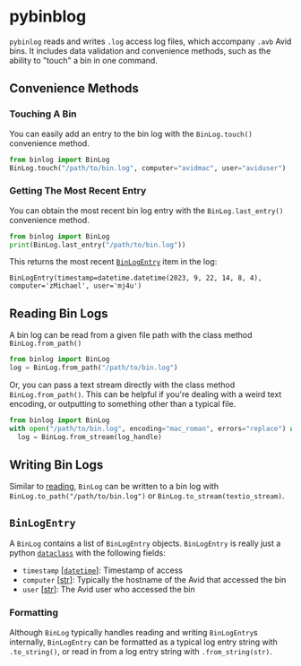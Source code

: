 # pybinblog

`pybinlog` reads and writes `.log` access log files, which accompany `.avb` Avid bins.  It includes data validation and convenience methods, such as the ability to "touch" a bin in one command.

## Convenience Methods

### Touching A Bin

You can easily add an entry to the bin log with the `BinLog.touch()` convenience method.

```python
from binlog import BinLog
BinLog.touch("/path/to/bin.log", computer="avidmac", user="aviduser")
```

### Getting The Most Recent Entry

You can obtain the most recent bin log entry with the `BinLog.last_entry()` convenience method.

```python
from binlog import BinLog
print(BinLog.last_entry("/path/to/bin.log"))
```

This returns the most recent [`BinLogEntry`](#binlogentry) item in the log:

`BinLogEntry(timestamp=datetime.datetime(2023, 9, 22, 14, 8, 4), computer='zMichael', user='mj4u')`

## Reading Bin Logs

A bin log can be read from a given file path with the class method `BinLog.from_path()`

```python
from binlog import BinLog
log = BinLog.from_path("/path/to/bin.log")
```

Or, you can pass a text stream directly with the class method `BinLog.from_path()`.  This can be helpful if you're dealing with a weird text encoding, or outputting to something other than a typical file.

```python
from binlog import BinLog
with open("/path/to/bin.log", encoding="mac_roman", errors="replace") as log_handle:
  log = BinLog.from_stream(log_handle)
```

## Writing Bin Logs

Similar to [reading](#reading-bin-logs), `BinLog` can be written to a bin log with `BinLog.to_path("/path/to/bin.log")` or `BinLog.to_stream(textio_stream)`.

## `BinLogEntry`

A `BinLog` contains a list of `BinLogEntry` objects.  `BinLogEntry` is really just a python [`dataclass`](https://docs.python.org/3/library/dataclasses.html) with the following fields:

* `timestamp` [[`datetime`](https://docs.python.org/3/library/datetime.html#datetime-objects)]: Timestamp of access
* `computer` [[str](https://docs.python.org/3/library/string.html)]: Typically the hostname of the Avid that accessed the bin
* `user` [[str](https://docs.python.org/3/library/string.html)]: The Avid user who accessed the bin

### Formatting

Although `BinLog` typically handles reading and writing `BinLogEntry`s internally, `BinLogEntry` can be formatted as a typical log entry string with `.to_string()`, or read in from a log entry string with `.from_string(str)`.
